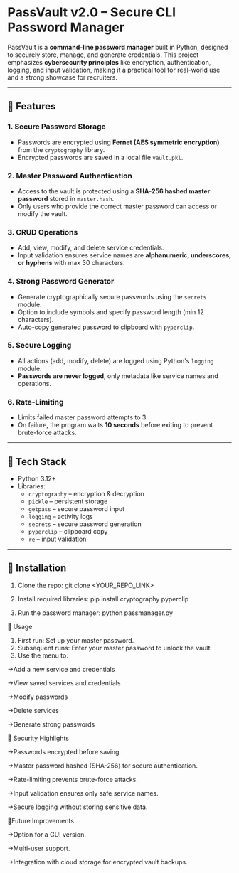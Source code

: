 # PassVault v2.0 – Secure CLI Password Manager

PassVault is a **command-line password manager** built in Python, designed to securely store, manage, and generate credentials. This project emphasizes **cybersecurity principles** like encryption, authentication, logging, and input validation, making it a practical tool for real-world use and a strong showcase for recruiters.

---

## 🔹 Features

### 1. Secure Password Storage
- Passwords are encrypted using **Fernet (AES symmetric encryption)** from the `cryptography` library.
- Encrypted passwords are saved in a local file `vault.pkl`.

### 2. Master Password Authentication
- Access to the vault is protected using a **SHA-256 hashed master password** stored in `master.hash`.
- Only users who provide the correct master password can access or modify the vault.

### 3. CRUD Operations
- Add, view, modify, and delete service credentials.
- Input validation ensures service names are **alphanumeric, underscores, or hyphens** with max 30 characters.

### 4. Strong Password Generator
- Generate cryptographically secure passwords using the `secrets` module.
- Option to include symbols and specify password length (min 12 characters).
- Auto-copy generated password to clipboard with `pyperclip`.

### 5. Secure Logging
- All actions (add, modify, delete) are logged using Python's `logging` module.
- **Passwords are never logged**, only metadata like service names and operations.

### 6. Rate-Limiting
- Limits failed master password attempts to 3.
- On failure, the program waits **10 seconds** before exiting to prevent brute-force attacks.

---

## 🔹 Tech Stack

- Python 3.12+
- Libraries:
  - `cryptography` – encryption & decryption
  - `pickle` – persistent storage
  - `getpass` – secure password input
  - `logging` – activity logs
  - `secrets` – secure password generation
  - `pyperclip` – clipboard copy
  - `re` – input validation

---

## 🔹 Installation

1. Clone the repo:
git clone <YOUR_REPO_LINK>

2. Install required libraries:
pip install cryptography pyperclip

3. Run the password manager:
python passmanager.py

🔹 Usage

1. First run: Set up your master password.
2. Subsequent runs: Enter your master password to unlock the vault.
3. Use the menu to:

->Add a new service and credentials

->View saved services and credentials

->Modify passwords

->Delete services

->Generate strong passwords


🔹 Security Highlights

->Passwords encrypted before saving.

->Master password hashed (SHA-256) for secure authentication.

->Rate-limiting prevents brute-force attacks.

->Input validation ensures only safe service names.

->Secure logging without storing sensitive data.

🔹Future Improvements

->Option for a GUI version.

->Multi-user support.

->Integration with cloud storage for encrypted vault backups.